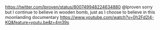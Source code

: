 https://twitter.com/lproven/status/800749948224634880 @lproven sorry but I continue to believe in wooden bomb, just as I choose to believe in this moonlanding documentary https://www.youtube.com/watch?v=0h2Fd2l4-KQ&feature=youtu.be&t=4m39s